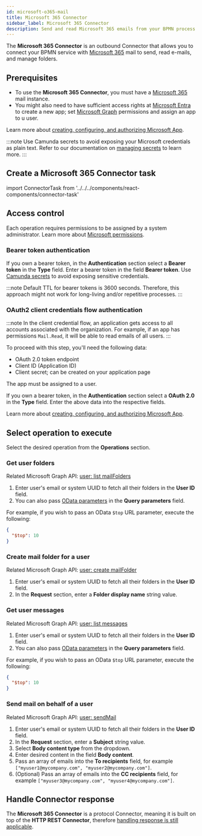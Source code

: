 ```yaml
---
id: microsoft-o365-mail
title: Microsoft 365 Connector
sidebar_label: Microsoft 365 Connector
description: Send and read Microsoft 365 emails from your BPMN process.
---
```


The **Microsoft 365 Connector** is an outbound Connector that allows you to connect your BPMN service with [Microsoft 365](https://outlook.office.com/mail/) mail to send, read e-mails, and manage folders.

## Prerequisites

- To use the **Microsoft 365 Connector**, you must have a [Microsoft 365](https://outlook.office.com/mail/) mail instance.
- You might also need to have sufficient access rights at [Microsoft Entra](https://entra.microsoft.com) to create a new app;
  set [Microsoft Graph](https://developer.microsoft.com/en-us/graph) permissions and assign an app to u user.

Learn more about [creating, configuring, and authorizing Microsoft App](https://learn.microsoft.com/en-us/entra/identity-platform/quickstart-register-app).

:::note
Use Camunda secrets to avoid exposing your Microsoft credentials as plain text.
Refer to our documentation on [managing secrets](/components/console/manage-clusters/manage-secrets.md) to learn more.
:::

## Create a Microsoft 365 Connector task

import ConnectorTask from '../../../components/react-components/connector-task'

## Access control

Each operation requires permissions to be assigned by a system administrator. Learn more about [Microsoft permissions](https://learn.microsoft.com/en-us/entra/identity-platform/permissions-consent-overview).

### Bearer token authentication

If you own a bearer token, in the **Authentication** section select a **Bearer token** in the **Type** field.
Enter a bearer token in the field **Bearer token**. Use [Camunda secrets](/components/console/manage-clusters/manage-secrets.md) to avoid exposing sensitive credentials.

:::note
Default TTL for bearer tokens is 3600 seconds. Therefore, this approach might not work for long-living and/or repetitive processes.
:::

### OAuth2 client credentials flow authentication

:::note
In the client credential flow, an application gets access to all accounts associated with the organization.
For example, if an app has permissions `Mail.Read`, it will be able to read emails of all users.
:::

To proceed with this step, you'll need the following data:

- OAuth 2.0 token endpoint
- Client ID (Application ID)
- Client secret; can be created on your application page

The app must be assigned to a user.

If you own a bearer token, in the **Authentication** section select a **OAuth 2.0** in the **Type** field.
Enter the above data into the respective fields.

Learn more about [creating, configuring, and authorizing Microsoft App](https://learn.microsoft.com/en-us/entra/identity-platform/quickstart-register-app).

## Select operation to execute

Select the desired operation from the **Operations** section.

### Get user folders

Related Microsoft Graph API: [user: list mailFolders](https://learn.microsoft.com/en-us/graph/api/user-list-mailfolders)

1. Enter user's email or system UUID to fetch all their folders in the **User ID** field.
2. You can also pass [OData parameters](https://learn.microsoft.com/en-us/graph/query-parameters?tabs=http) in the **Query parameters** field.

For example, if you wish to pass an OData `$top` URL parameter, execute the following:

```json
{
  "$top": 10
}
```

### Create mail folder for a user

Related Microsoft Graph API: [user: create mailFolder](https://learn.microsoft.com/en-us/graph/api/user-post-mailfolders)

1. Enter user's email or system UUID to fetch all their folders in the **User ID** field.
2. In the **Request** section, enter a **Folder display name** string value.

### Get user messages

Related Microsoft Graph API: [user: list messages](https://learn.microsoft.com/en-us/graph/api/user-list-messages)

1. Enter user's email or system UUID to fetch all their folders in the **User ID** field.
2. You can also pass [OData parameters](https://learn.microsoft.com/en-us/graph/query-parameters?tabs=http) in the **Query parameters** field.

For example, if you wish to pass an OData `$top` URL parameter, execute the following:

```json
{
  "$top": 10
}
```

### Send mail on behalf of a user

Related Microsoft Graph API: [user: sendMail](https://learn.microsoft.com/en-us/graph/api/user-sendmail)

1. Enter user's email or system UUID to fetch all their folders in the **User ID** field.
2. In the **Request** section, enter a **Subject** string value.
3. Select **Body content type** from the dropdown.
4. Enter desired content in the field **Body content**.
5. Pass an array of emails into the **To recipients** field, for example `["myuser1@mycompany.com", "myuser2@mycompany.com"]`.
6. (Optional) Pass an array of emails into the **CC recipients** field, for example `["myuser3@mycompany.com", "myuser4@mycompany.com"]`.

## Handle Connector response

The **Microsoft 365 Connector** is a protocol Connector, meaning it is built on top of the **HTTP REST Connector**, therefore
[handling response is still applicable](/components/connectors/protocol/rest.md#response).
